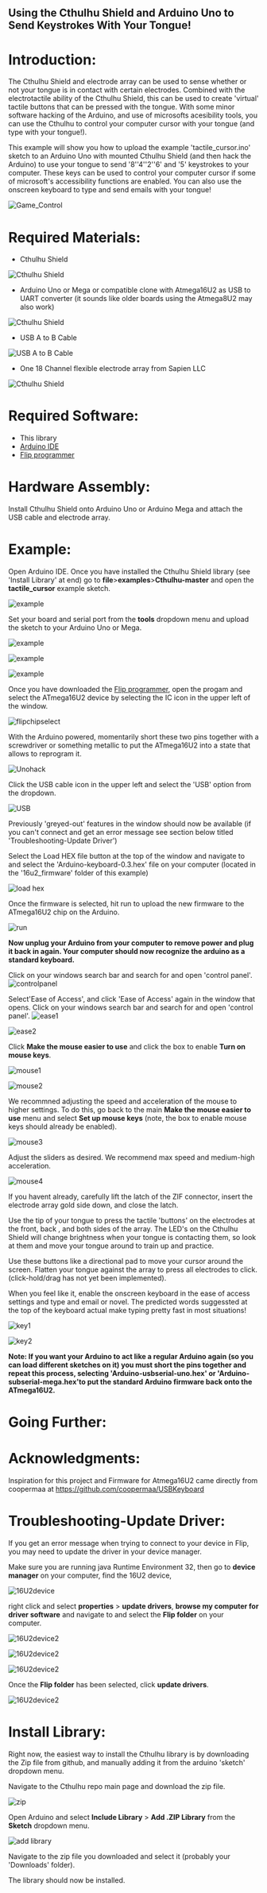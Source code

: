 ## Using the Cthulhu Shield and Arduino Uno to Send Keystrokes With Your Tongue!

# Introduction:

The Cthulhu Shield and electrode array can be used to sense whether or not your tongue is in contact with certain electrodes. Combined with the electrotactile ability of the Cthulhu Shield, this can be used to create 'virtual' tactile buttons that can be pressed with the tongue. With some minor software hacking of the Arduino, and use of microsofts acesibility tools, you can use the Cthulhu to control your computer cursor with your tongue (and type with your tongue!).

This example will show you how to upload the example 'tactile_cursor.ino' sketch to an Arduino Uno with mounted Cthulhu Shield (and then hack the Arduino) to  use your tongue to send '8''4''2''6' and '5' keystrokes to your computer. These keys can be used to control your computer cursor if some of microsoft's accessibility functions are enabled. You can also use the onscreen keyboard to type and send emails with your tongue!

![Game_Control](https://github.com/SapienLLCdev/Cthulhu/blob/master/examples/tactile_cursor/jpgs/bw_tongue_mouse.gif?raw=true)

# Required Materials:

* Cthulhu Shield

![Cthulhu Shield](https://github.com/SapienLLCdev/Cthulhu/blob/master/examples/tactile_cursor/jpgs/cthulhusmall.jpg?raw=true)
* Arduino Uno or Mega or compatible clone with Atmega16U2 as USB to UART converter (it sounds like older boards using the Atmega8U2 may also work)

![Cthulhu Shield](https://github.com/SapienLLCdev/Cthulhu/blob/master/examples/tactile_cursor/jpgs/unosmall.jpg?raw=true)
* USB A to B Cable

![USB A to B Cable](https://github.com/SapienLLCdev/Cthulhu/blob/master/examples/tactile_cursor/jpgs/usbsmall.jpg?raw=true)

* One 18 Channel flexible electrode array from Sapien LLC

![Cthulhu Shield](https://github.com/SapienLLCdev/Cthulhu/blob/master/examples/tactile_cursor/jpgs/ribbonsmall.jpg?raw=true)

# Required Software:
* This library
* [Arduino IDE](https://www.arduino.cc/en/Main/Software)
* [Flip programmer](https://www.microchip.com/developmenttools/ProductDetails/flip)


# Hardware Assembly:
Install Cthulhu Shield onto Arduino Uno or Arduino Mega and attach the USB cable and electrode array. 

# Example:
Open Arduino IDE. Once you have installed the Cthulhu Shield library (see 'Install Library' at end) go to **file**>**examples**>**Cthulhu-master** and open the **tactile_cursor** example sketch.

![example](https://github.com/SapienLLCdev/Cthulhu/blob/master/examples/tactile_cursor/jpgs/arduino_tactile_cursor_example.jpg?raw=true)

Set your board and serial port from the **tools** dropdown menu and upload the sketch to your Arduino Uno or Mega.

![example](https://github.com/SapienLLCdev/Cthulhu/blob/master/examples/tactile_cursor/jpgs/arduino_brdselect_uno.jpg?raw=true)

![example](https://github.com/SapienLLCdev/Cthulhu/blob/master/examples/tactile_keypad/jpgs/arduino_comselect.jpg?raw=true)

![example](https://github.com/SapienLLCdev/Cthulhu/blob/master/examples/tactile_keypad/jpgs/arduino_upload.jpg?raw=true)



Once you have downloaded the [Flip programmer](https://www.microchip.com/developmenttools/ProductDetails/flip), open the progam and select the ATmega16U2 device by selecting the IC icon in the upper left of the window. 

![flipchipselect](https://github.com/SapienLLCdev/Cthulhu/blob/master/examples/tactile_keypad/jpgs/flipchipselect.jpg?raw=true)

With the Arduino powered, momentarily short these two pins together with a screwdriver or something metallic to put the ATmega16U2 into a state that allows to reprogram it.

![Unohack](https://github.com/SapienLLCdev/Cthulhu/blob/master/examples/tactile_keypad/jpgs/unokeyboardhack.jpg?raw=true)

Click the USB cable icon in the upper left and select the 'USB' option from the dropdown. 

![USB](https://github.com/SapienLLCdev/Cthulhu/blob/master/examples/tactile_keypad/jpgs/select_USB.jpg?raw=true)

Previously 'greyed-out' features in the window should now be available (if you can't connect and get an error message see section below titled 'Troubleshooting-Update Driver')

Select the Load HEX file button at the top of the window and navigate to and select the 'Arduino-keyboard-0.3.hex' file on your computer (located in the '16u2_firmware' folder of this example)

![load hex](https://github.com/SapienLLCdev/Cthulhu/blob/master/examples/tactile_keypad/jpgs/firmwareselect.jpg?raw=true)

Once the firmware is selected, hit run to upload the new firmware to the ATmega16U2 chip on the Arduino.

![run](https://github.com/SapienLLCdev/Cthulhu/blob/master/examples/tactile_keypad/jpgs/uploadfirmware.jpg?raw=true)

**Now unplug your Arduino from your computer to remove power and plug it back in again. Your computer should now recognize the arduino as a standard keyboard.**

Click on your windows search bar and search for and open 'control panel'.
![controlpanel](https://github.com/SapienLLCdev/Cthulhu/blob/master/examples/tactile_cursor/jpgs/control_panel.jpg?raw=true)

Select'Ease of Access', and click 'Ease of Access' again in the window that opens.
Click on your windows search bar and search for and open 'control panel'.
![ease1](https://github.com/SapienLLCdev/Cthulhu/blob/master/examples/tactile_cursor/jpgs/control_panel2.jpg?raw=true)

![ease2](https://github.com/SapienLLCdev/Cthulhu/blob/master/examples/tactile_cursor/jpgs/easeofaccess1.jpg?raw=true)

Click **Make the mouse easier to use** and click the box to enable **Turn on mouse keys**.

![mouse1](https://github.com/SapienLLCdev/Cthulhu/blob/master/examples/tactile_cursor/jpgs/access_mouse_seledt.jpg?raw=true)

![mouse2](https://github.com/SapienLLCdev/Cthulhu/blob/master/examples/tactile_cursor/jpgs/turnonmousekeys.jpg?raw=true)

We recommned adjusting the speed and acceleration of the mouse to higher settings. To do this, go back to the main **Make the mouse easier to use** menu and select **Set up mouse keys** (note, the box to enable mouse keys should already be enabled).

![mouse3](https://github.com/SapienLLCdev/Cthulhu/blob/master/examples/tactile_cursor/jpgs/setupmousekeys.jpg?raw=true)

Adjust the sliders as desired. We recommend max speed and medium-high acceleration.


![mouse4](https://github.com/SapienLLCdev/Cthulhu/blob/master/examples/tactile_cursor/jpgs/speedcontrol.jpg?raw=true)

If you havent already, carefully lift the latch of the ZIF connector, insert the electrode array gold side down, and close the latch. 

Use the tip of your tongue to press the tactile 'buttons' on the electrodes at the front, back , and both sides of the array. The LED's on the Cthulhu Shield will change brightness when your tongue is contacting them, so look at them and move your tongue around to train up and practice. 

Use these buttons like a directional pad to move your cursor around the screen. Flatten your tongue against the array to press all electrodes to click. (click-hold/drag has not yet been implemented).

When you feel like it, enable the onscreen keyboard in the ease of access settings and type and email or novel. The predicted words suggessted at the top of the keyboard actual make typing pretty fast in most situations!

![key1](https://github.com/SapienLLCdev/Cthulhu/blob/master/examples/tactile_cursor/jpgs/without_mouse_keyboard_select.jpg?raw=true)

![key2](https://github.com/SapienLLCdev/Cthulhu/blob/master/examples/tactile_cursor/jpgs/onscreenkeyboard.jpg?raw=true)

**Note: If you want your Arduino to act like a regular Arduino again (so you can load different sketches on it) you must short the pins together and repeat this process, selecting 'Arduino-usbserial-uno.hex' or 'Arduino-subserial-mega.hex'to put the standard Arduino firmware back onto the ATmega16U2.**



# Going Further:



# Acknowledgments: 
Inspiration for this project and Firmware for Atmega16U2 came directly from coopermaa at https://github.com/coopermaa/USBKeyboard










# Troubleshooting-Update Driver:
If you get an error message when trying to connect to your device in Flip, you may need to update the driver in your device manager. 

Make sure you are running java Runtime Environment 32, then go to **device manager** on your computer, find the 16U2 device, 

![16U2device](https://github.com/SapienLLCdev/Cthulhu/blob/master/examples/tactile_keypad/jpgs/driverupdate1.jpg?raw=true)

right click and select **properties** > **update drivers**, **browse my computer for driver software** and navigate to and select the **Flip folder** on your computer. 

![16U2device2](https://github.com/SapienLLCdev/Cthulhu/blob/master/examples/tactile_keypad/jpgs/driverupdate2.jpg?raw=true)

![16U2device2](https://github.com/SapienLLCdev/Cthulhu/blob/master/examples/tactile_keypad/jpgs/driverupdate3.jpg?raw=true)

![16U2device2](https://github.com/SapienLLCdev/Cthulhu/blob/master/examples/tactile_keypad/jpgs/driverupdate4.jpg?raw=true)

Once the **Flip folder** has been selected, click **update drivers**.

![16U2device2](https://github.com/SapienLLCdev/Cthulhu/blob/master/examples/tactile_keypad/jpgs/driverupdate5.jpg?raw=true)


# Install Library:

Right now, the easiest way to install the Cthulhu library is by downloading the Zip file from github, and manually adding it from the arduino 'sketch' dropdown menu.

Navigate to the Cthulhu repo main page and download the zip file.

![zip](https://github.com/SapienLLCdev/Cthulhu/blob/master/examples/tactile_keypad/jpgs/download_zip.jpg?raw=true)

Open Arduino and select **Include Library** > **Add .ZIP Library** from the **Sketch** dropdown menu.

![add library](https://github.com/SapienLLCdev/Cthulhu/blob/master/examples/tactile_keypad/jpgs/arduino_add_zip_library.jpg?raw=true)

Navigate to the zip file you downloaded and select it (probably your 'Downloads' folder). 

The library should now be installed. 
